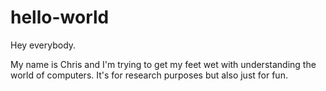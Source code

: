 hello-world
===========

Hey everybody.

My name is Chris and I'm trying to get my feet wet with understanding the world of computers.
It's for research purposes but also just for fun.
